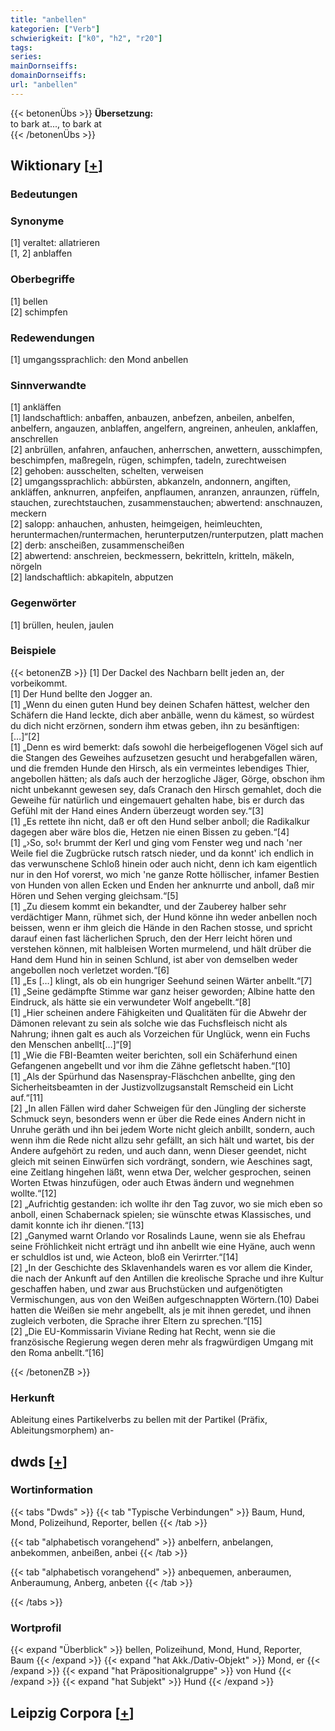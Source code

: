 ```yaml
---
title: "anbellen"
kategorien: ["Verb"]
schwierigkeit: ["k0", "h2", "r20"]
tags:
series:
mainDornseiffs:
domainDornseiffs:
url: "anbellen"
---
```


{{< betonenÜbs >}}
**Übersetzung:**  
to bark at..., to bark at  
{{< /betonenÜbs >}}

## Wiktionary [[+](https://de.wiktionary.org/wiki/anbellen)]

### Bedeutungen

### Synonyme
[1] veraltet: allatrieren  
[1, 2] anblaffen  

### Oberbegriffe
[1] bellen  
[2] schimpfen  

### Redewendungen
[1] umgangssprachlich: den Mond anbellen  

### Sinnverwandte
[1] ankläffen  
[1] landschaftlich: anbaffen, anbauzen, anbefzen, anbeilen, anbelfen, anbelfern, angauzen, anblaffen, angelfern, angreinen, anheulen, anklaffen, anschrellen  
[2] anbrüllen, anfahren, anfauchen, anherrschen, anwettern, ausschimpfen, beschimpfen, maßregeln, rügen, schimpfen, tadeln, zurechtweisen  
[2] gehoben: ausschelten, schelten, verweisen  
[2] umgangssprachlich: abbürsten, abkanzeln, andonnern, angiften, ankläffen, anknurren, anpfeifen, anpflaumen, anranzen, anraunzen, rüffeln, stauchen, zurechtstauchen, zusammenstauchen; abwertend: anschnauzen, meckern  
[2] salopp: anhauchen, anhusten, heimgeigen, heimleuchten, heruntermachen/runtermachen, herunterputzen/runterputzen, platt machen  
[2] derb: anscheißen, zusammenscheißen  
[2] abwertend: anschreien, beckmessern, bekritteln, kritteln, mäkeln, nörgeln  
[2] landschaftlich: abkapiteln, abputzen  

### Gegenwörter
[1] brüllen, heulen, jaulen  

### Beispiele
{{< betonenZB >}}
[1] Der Dackel des Nachbarn bellt jeden an, der vorbeikommt.  
[1] Der Hund bellte den Jogger an.  
[1] „Wenn du einen guten Hund bey deinen Schafen hättest, welcher den Schäfern die Hand leckte, dich aber anbälle, wenn du kämest, so würdest du dich nicht erzörnen, sondern ihm etwas geben, ihn zu besänftigen:[…]“[2]  
[1] „Denn es wird bemerkt: daſs sowohl die herbeigeflogenen Vögel sich auf die Stangen des Geweihes aufzusetzen gesucht und herabgefallen wären, und die fremden Hunde den Hirsch, als ein vermeintes lebendiges Thier, angebollen hätten; als daſs auch der herzogliche Jäger, Görge, obschon ihm nicht unbekannt gewesen sey, daſs Cranach den Hirsch gemahlet, doch die Geweihe für natürlich und eingemauert gehalten habe, bis er durch das Gefühl mit der Hand eines Andern überzeugt worden sey.“[3]  
[1] „Es rettete ihn nicht, daß er oft den Hund selber anboll; die Radikalkur dagegen aber wäre blos die, Hetzen nie einen Bissen zu geben.“[4]  
[1] „›So, so!‹ brummt der Kerl und ging vom Fenster weg und nach 'ner Weile fiel die Zugbrücke rutsch ratsch nieder, und da konnt' ich endlich in das verwunschene Schloß hinein oder auch nicht, denn ich kam eigentlich nur in den Hof vorerst, wo mich 'ne ganze Rotte höllischer, infamer Bestien von Hunden von allen Ecken und Enden her anknurrte und anboll, daß mir Hören und Sehen verging gleichsam.“[5]  
[1] „Zu diesem kommt ein bekandter, und der Zauberey halber sehr verdächtiger Mann, rühmet sich, der Hund könne ihn weder anbellen noch beissen, wenn er ihm gleich die Hände in den Rachen stosse, und spricht darauf einen fast lächerlichen Spruch, den der Herr leicht hören und verstehen können, mit halbleisen Worten murmelend, und hält drüber die Hand dem Hund hin in seinen Schlund, ist aber von demselben weder angebollen noch verletzet worden.“[6]  
[1] „Es […] klingt, als ob ein hungriger Seehund seinen Wärter anbellt.“[7]  
[1] „Seine gedämpfte Stimme war ganz heiser geworden; Albine hatte den Eindruck, als hätte sie ein verwundeter Wolf angebellt.“[8]  
[1] „Hier scheinen andere Fähigkeiten und Qualitäten für die Abwehr der Dämonen relevant zu sein als solche wie das Fuchsfleisch nicht als Nahrung; ihnen galt es auch als Vorzeichen für Unglück, wenn ein Fuchs den Menschen anbellt[…]“[9]  
[1] „Wie die FBI-Beamten weiter berichten, soll ein Schäferhund einen Gefangenen angebellt und vor ihm die Zähne gefletscht haben.“[10]  
[1] „Als der Spürhund das Nasenspray-Fläschchen anbellte, ging den Sicherheitsbeamten in der Justizvollzugsanstalt Remscheid ein Licht auf.“[11]  
[2] „In allen Fällen wird daher Schweigen für den Jüngling der sicherste Schmuck seyn, besonders wenn er über die Rede eines Andern nicht in Unruhe geräth und ihn bei jedem Worte nicht gleich anbillt, sondern, auch wenn ihm die Rede nicht allzu sehr gefällt, an sich hält und wartet, bis der Andere aufgehört zu reden, und auch dann, wenn Dieser geendet, nicht gleich mit seinen Einwürfen sich vordrängt, sondern, wie Aeschines sagt, eine Zeitlang hingehen läßt, wenn etwa Der, welcher gesprochen, seinen Worten Etwas hinzufügen, oder auch Etwas ändern und wegnehmen wollte.“[12]  
[2] „Aufrichtig gestanden: ich wollte ihr den Tag zuvor, wo sie mich eben so anboll, einen Schabernack spielen; sie wünschte etwas Klassisches, und damit konnte ich ihr dienen.“[13]  
[2] „Ganymed warnt Orlando vor Rosalinds Laune, wenn sie als Ehefrau seine Fröhlichkeit nicht erträgt und ihn anbellt wie eine Hyäne, auch wenn er schuldlos ist und, wie Acteon, bloß ein Verirrter.“[14]  
[2] „In der Geschichte des Sklavenhandels waren es vor allem die Kinder, die nach der Ankunft auf den Antillen die kreolische Sprache und ihre Kultur geschaffen haben, und zwar aus Bruchstücken und aufgenötigten Vermischungen, aus von den Weißen aufgeschnappten Wörtern.(10) Dabei hatten die Weißen sie mehr angebellt, als je mit ihnen geredet, und ihnen zugleich verboten, die Sprache ihrer Eltern zu sprechen.“[15]  
[2] „Die EU-Kommissarin Viviane Reding hat Recht, wenn sie die französische Regierung wegen deren mehr als fragwürdigen Umgang mit den Roma anbellt.“[16]  

{{< /betonenZB >}}
### Herkunft
Ableitung eines Partikelverbs zu bellen mit der Partikel (Präfix, Ableitungsmorphem) an-  



## dwds [[+](https://www.dwds.de/wb/anbellen)]

### Wortinformation
{{< tabs "Dwds" >}}
{{< tab "Typische Verbindungen" >}}
Baum, Hund, Mond, Polizeihund, Reporter, bellen
{{< /tab >}}

{{< tab "alphabetisch vorangehend" >}}
anbelfern, anbelangen, anbekommen, anbeißen, anbei
{{< /tab >}}

{{< tab "alphabetisch vorangehend" >}}
anbequemen, anberaumen, Anberaumung, Anberg, anbeten
{{< /tab >}}

{{< /tabs >}}

### Wortprofil
{{< expand "Überblick" >}} bellen, Polizeihund, Mond, Hund, Reporter, Baum {{< /expand >}}
{{< expand "hat Akk./Dativ-Objekt" >}} Mond, er {{< /expand >}}
{{< expand "hat Präpositionalgruppe" >}} von Hund {{< /expand >}}
{{< expand "hat Subjekt" >}} Hund {{< /expand >}}

## Leipzig Corpora [[+](https://corpora.uni-leipzig.de/en/res?word=anbellen&corpusId=deu_newscrawl-public_2018)]


